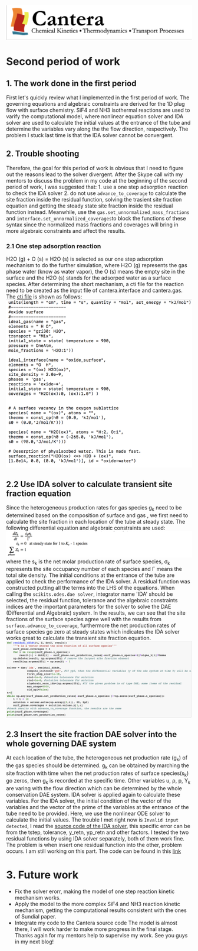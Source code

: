 ![alt text](https://github.com/yuj056/yuj056.github.io/blob/master/_posts/Screen%20Shot%202018-06-12%20at%2010.51.39%20AM.png)
# Second period of work
## 1. The work done in the first period
First let's quickly review what I implemented in the first period of work. The governing equations and algebraic constraints are derived for the 1D plug flow with surface chemistry. SiF4 and NH3 isothermal reactions are used to varify the computational model, where nonlinear equation solver and IDA solver are used to calculate the initial values at the entrance of the tube and determine the variables vary along the the flow direction, respectively. The problem I stuck last time is that the IDA solver cannot be convergent.
## 2. Trouble shooting
Therefore, the goal for this period of work is obvious that I need to figure out the reasons lead to the solver divergent. After the Skype call with my mentors to discuss the problem in my code at the beginning of the second period of work, I was suggested that: 1. use a one step adsorption reaction to check the IDA solver 2. do not use `advance_to_coverage` to calculate the site fraction inside the residual function, solving the trasient site fraction equation and getting the steady state site fraction inside the residual function instead. Meanwhile, use the `gas.set_unnormalized_mass_fractions` and `interface.set_unnormalized_coverages`to block the functions of these syntax since the normalized mass fractions and coverages will bring in more algebraic constraints and affect the results.
### 2.1 One step  adsorption reaction
H2O (g) + O (s) = H2O (s) is selected as our one step adsorption mechanism to do the further simulation, where H2O (g) represents the gas phase water (know as water vapor), the O (s) means the empty site in the surface and the H2O (s) stands for the adsorped water as a surface species. After determining the short mechanism, a cti file for the reaction need to be created as the input file of cantera.interface and cantera.gas. The [cti file](https://github.com/yuj056/yuj056.github.io/blob/master/model/small_mec.cti) is shown as follows:
![alt text](https://github.com/yuj056/yuj056.github.io/blob/master/_posts/cti.png)
## 2.2 Use IDA solver to calculate transient site fraction equation
Since the heterogeneous production rates for gas species g<sub>k</sub> need to be determined based on the composition of surface and gas , we first need to calculate the site fraction in each location of the tube at steady state. The following differential equation and algebraic constraints are used:
![alt text](https://github.com/yuj056/yuj056.github.io/blob/master/_posts/eq.png)
where the s<sub>k</sub> is the net molar production rate of surface species, &sigma;<sub>k</sub> represents the site occupancy number of each species and &Gamma; means the total site density.
The initial conditions at the entrance of the tube are applied to check the performance of the IDA solver. A residual function was constructed putting all the terms into the LHS of the equations. When calling the `scikits.odes.dae solver`, integrator name 'IDA' should be selected, the residual function, tolerance and the algebraic constraints indices are the important parameters for the solver to solve the DAE (Differential and Algebraic) system. In the results, we can see that the site fractions of the surface species agree well with the results from `surface.advance_to_coverage`, furthermore the net production rates of surface species go zero at steady states which indicates the IDA solver works great to calculate the transient site fraction equation.
![alt text](https://github.com/yuj056/yuj056.github.io/blob/master/zk.png)
## 2.3 Insert the site fraction DAE solver into the whole governing DAE system 
At each location of the tube, the heterogeneous net production rate (g<sub>k</sub>) of the gas species should be determined. g<sub>k</sub> can be obtained by marching the site fraction with time when the net production rates of surface species(s<sub>k</sub>) go zeros, then g<sub>k</sub> is recorded at the specific time. Other variables u, &rho;, p, Y<sub>k</sub> are varing with the flow direction which can be determined by the whole conservation DAE system. IDA solver is applied again to calculate these variables. For the IDA solver, the initial condition of the vector of the variables and the vector of the prime of the variables at the entrance of the tube need to be provided. Here, we use the nonlinear ODE solver to calculate the initial values. The trouble I met right now is `Invalid input detected`, I read the [source code of the IDA solver](https://github.com/bmcage/odes/blob/master/scikits/odes/sundials/ida.pyx), this specific error can be from the tstep, tolerance, y_retn, yp_retn and other factors. I tested the two residual functions by using IDA solver separately, both of them work fine. The problem is when insert one residual function into the other, problem occurs. I am still working on this part. The code can be found in this [link]()
# 3. Future work
* Fix the solver erorr, making the model of one step reaction kinetic mechanism works.
* Apply the model to the more complex SiF4 and NH3 reaction kinetic mechanism, getting the computational results consistent with the ones of Sundial paper.
* Integrate my code to the Cantera source code
The model is almost there, I will work harder to make more progress in the final stage. Thanks again for my mentors help to supervise my work. See you guys in my next blog!



